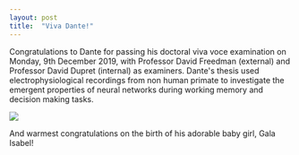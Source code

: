 ```yaml
---
layout: post
title:  "Viva Dante!"
---
```


Congratulations to Dante for passing his doctoral viva voce examination on Monday, 9th December 2019, with Professor David Freedman (external) and Professor David Dupret (internal) as examiners. Dante's thesis used electrophysiological recordings from non human primate to investigate the emergent properties of neural networks during working memory and decision making tasks.




<div class="logos">
	<div ><img src="/images/VivaDante.jpg"></div>
 </div>

And warmest congratulations on the birth of his adorable baby girl, Gala Isabel!
